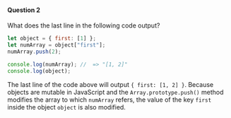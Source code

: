 #### Question 2

What does the last line in the following code output?

```javascript
let object = { first: [1] };
let numArray = object["first"];
numArray.push(2);

console.log(numArray); //  => "[1, 2]"
console.log(object);
```

The last line of the code above will output `{ first: [1, 2] }`.  Because objects are mutable in JavaScript and the `Array.prototype.push()` method modifies the array to which `numArray` refers, the value of the key `first` inside the object `object` is also modified.

